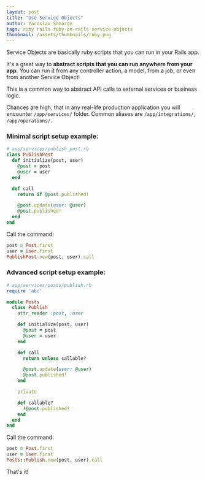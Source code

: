 ```yaml
---
layout: post
title: "Use Service Objects"
author: Yaroslav Shmarov
tags: ruby rails ruby-on-rails service-objects
thumbnail: /assets/thumbnails/ruby.png
---
```


Service Objects are basically ruby scripts that you can run in your Rails app.

It's a great way to **abstract scripts that you can run anywhere from your app.** You can run it from any controller action, a model, from a job, or even from another Service Object!

This is a common way to abstract API calls to external services or business logic.

Chances are high, that in any real-life production application you will encounter `/app/services/` folder. Common aliases are `/app/integrations/`, `/app/operations/`.

### Minimal script setup example:

```ruby
# app/services/publish_post.rb
class PublishPost
  def initialize(post, user)
    @post = post
    @user = user
  end

  def call
    return if @post.published!

    @post.update(user: @user)
    @post.published!
  end
end
```

Call the command:

```ruby
post = Post.first
user = User.first
PublishPost.new(post, user).call
```

### Advanced script setup example:

```ruby
# app/services/posts/publish.rb
require 'abc'

module Posts
  class Publish
    attr_reader :post, :user

    def initialize(post, user)
      @post = post
      @user = user
    end

    def call
      return unless callable?

      @post.update(user: @user)
      @post.published!
    end

    private

    def callable?
      !@post.published?
    end
  end
end
```

Call the command:

```ruby
post = Post.first
user = User.first
Posts::Publish.new(post, user).call
```

That's it!
